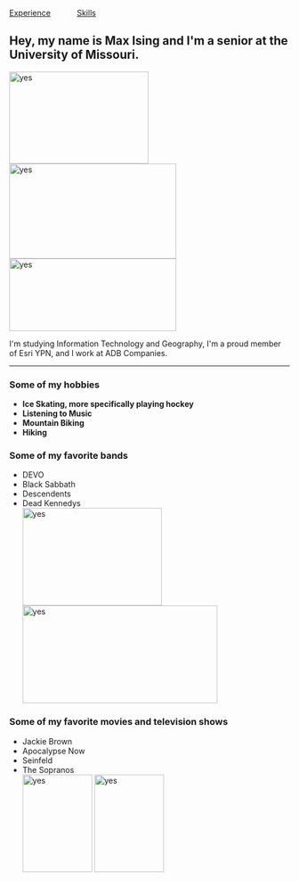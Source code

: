<!DOCTYPE html>
<html>
  <p><a href="./Experience.md">Experience</a> &nbsp; &nbsp; &nbsp; &nbsp; &nbsp; &nbsp;<a href="./Skills.md">Skills</a></p>
<head>
<h2>Hey, my name is Max Ising and I'm a senior at the University of Missouri.</h2>
</head>
<body>
<p float="left">
<img src="https://brand.missouri.edu/wp-content/uploads/2024/11/PrimarySigs-2-1.jpg" alt="yes" width="250" height="165" />
<img src="https://www.esri.com/is/image/esri/mts-ypn-swag?qlt=82&ts=1746653656976&fmt=png-alpha&dpr=off" alt="yes" width="300" height="170" />
<img src="https://content.energage.com/company-images/SE81436/SE81436_logo_orig.png" alt="yes" width="300" height="130" />
<p>I'm studying Information Technology and Geography, I'm a proud member of Esri YPN, and I work at ADB Companies.</p>
</p>
  <hr>
<h3>Some of my hobbies</h3>
<ul>
  <li><b>Ice Skating, more specifically playing hockey</b></li>
  <li><b>Listening to Music</b></li>
  <li><b>Mountain Biking</b></li>
  <li><b>Hiking</b></li>
</ul>
<h3>Some of my favorite bands</h3>
<ul>
  <li>DEVO</li>
  <li>Black Sabbath</li>
  <li>Descendents</li>
  <li>Dead Kennedys</li>
  <img src="https://static.wikia.nocookie.net/logopedia/images/3/3f/Devo_normal_1978.png/revision/latest/scale-to-width-down/250?cb=20200502181311" alt="yes" width="250" height="175"> <img src="https://1000logos.net/wp-content/uploads/2023/05/Dead-Kennedys-Logo.png" alt="yes" width="350" height="175">
</ul>
<h3>Some of my favorite movies and television shows</h3>
<ul>
  <li>Jackie Brown</li>
  <li>Apocalypse Now</li>
  <li>Seinfeld</li>
  <li>The Sopranos</li>
    <img src="https://resizing.flixster.com/-XZAfHZM39UwaGJIFWKAE8fS0ak=/v3/t/assets/p20356_p_v10_ad.jpg" alt="yes" width="125" height="175"> <img src="https://encrypted-tbn3.gstatic.com/images?q=tbn:ANd9GcShuy-DgE0rAEZNDSE0Dnt3Ohv7oYFdwn0QBFqQcO3PGOFpzBQTW2Rqg3WamPmFadSWImnL" alt="yes" width="125" height="175">
</ul> 
</body>
</html>

